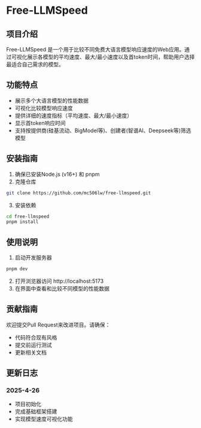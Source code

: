 # Free-LLMSpeed

## 项目介绍
Free-LLMSpeed 是一个用于比较不同免费大语言模型响应速度的Web应用。通过可视化展示各模型的平均速度、最大/最小速度以及首token时间，帮助用户选择最适合自己需求的模型。

## 功能特点
- 展示多个大语言模型的性能数据
- 可视化比较模型响应速度
- 提供详细的速度指标（平均速度、最大/最小速度）
- 显示首token响应时间
- 支持按提供商(硅基流动、BigModel等)、创建者(智谱AI、Deepseek等)筛选模型

## 安装指南
1. 确保已安装Node.js (v16+) 和 pnpm
2. 克隆仓库
```bash
git clone https://github.com/mc506lw/free-llmspeed.git
```
3. 安装依赖
```bash
cd free-llmspeed
pnpm install
```

## 使用说明
1. 启动开发服务器
```bash
pnpm dev
```
2. 打开浏览器访问 http://localhost:5173
3. 在界面中查看和比较不同模型的性能数据

## 贡献指南
欢迎提交Pull Request来改进项目。请确保：
- 代码符合现有风格
- 提交前运行测试
- 更新相关文档

## 更新日志

### 2025-4-26
- 项目初始化
- 完成基础框架搭建
- 实现模型速度可视化功能